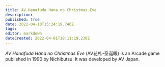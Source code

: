 ```yaml
---
title: AV Hanafuda Hana no Christmas Eve
description: 
published: true
date: 2022-04-10T15:24:19.746Z
tags: 
editor: markdown
dateCreated: 2022-04-01T18:11:19.230Z
---
```


_AV Hanafuda Hana no Christmas Eve_ (<span lang='ja'>AV花札-圣诞眼</span>) is an Arcade game published in 1990 by Nichibutsu.
It was developed by AV Japan.
